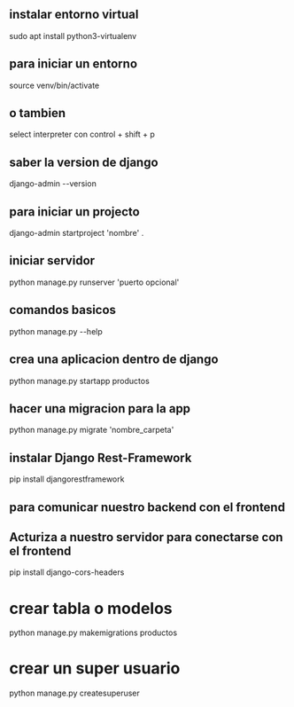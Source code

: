 ## instalar entorno virtual
sudo apt install python3-virtualenv

## para iniciar un entorno 
 source venv/bin/activate

## o tambien 
select interpreter con control + shift + p

## saber la version de django
django-admin --version

## para iniciar un projecto
django-admin startproject 'nombre' .

## iniciar servidor
python manage.py runserver 'puerto opcional'

## comandos basicos
python manage.py --help

## crea una aplicacion dentro de django
python manage.py startapp productos

## hacer una migracion para la app
python manage.py migrate 'nombre_carpeta'

## instalar Django Rest-Framework
pip install djangorestframework

## para comunicar nuestro backend con el frontend
## Acturiza a nuestro servidor para conectarse con el frontend
pip install django-cors-headers

# crear tabla o modelos
python manage.py makemigrations productos

# crear un super usuario
python manage.py createsuperuser